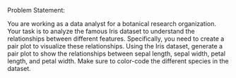 Problem Statement:


You are working as a data analyst for a botanical research organization.
Your task is to analyze the famous Iris dataset to understand the
relationships between different features.
Specifically, you need to create a pair plot to visualize these relationships.
Using the Iris dataset, generate a pair plot to show the relationships between
sepal length, sepal width, petal length, and petal width.
Make sure to color-code the different species in the dataset.
